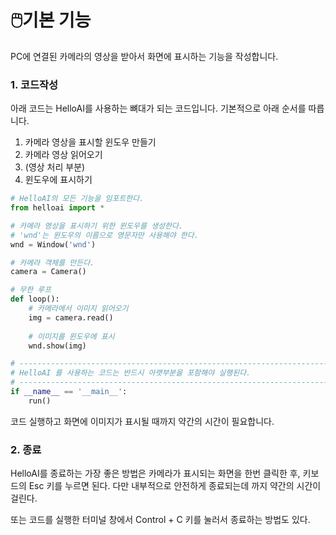 # 🖱️기본 기능

PC에 연결된 카메라의 영상을 받아서 화면에 표시하는 기능을 작성합니다.

### 1. 코드작성

아래 코드는 HelloAI를 사용하는 뼈대가 되는 코드입니다.   기본적으로 아래 순서를 따릅니다.



1. 카메라 영상을 표시할 윈도우 만들기
2. 카메라 영상 읽어오기
3. (영상 처리 부분)
4. 윈도우에 표시하기&#x20;



```python
# HelloAI의 모든 기능을 임포트한다.
from helloai import *

# 카메라 영상을 표시하기 위한 윈도우를 생성한다.  
# 'wnd'는 윈도우의 이름으로 영문자만 사용해야 한다.
wnd = Window('wnd')

# 카메라 객체를 만든다.
camera = Camera()

# 무한 루프 
def loop():
    # 카메라에서 이미지 읽어오기 
    img = camera.read()
    
    # 이미지를 윈도우에 표시 
    wnd.show(img)

# --------------------------------------------------------------------------
# HelloAI 를 사용하는 코드는 반드시 아랫부분을 포함해야 실행된다. 
# -------------------------------------------------------------------------
if __name__ == '__main__':
    run()
```



코드 실행하고 화면에 이미지가 표시될 때까지 약간의 시간이 필요합니다.



### 2. 종료

HelloAI를 종료하는 가장 좋은 방법은 카메라가 표시되는 화면을 한번 클릭한 후,  키보드의 Esc 키를 누르면 된다.  다만 내부적으로 안전하게 종료되는데 까지  약간의 시간이 걸린다.



또는 코드를 실행한 터미널 창에서 Control + C 키를 눌러서 종료하는 방법도 있다.

